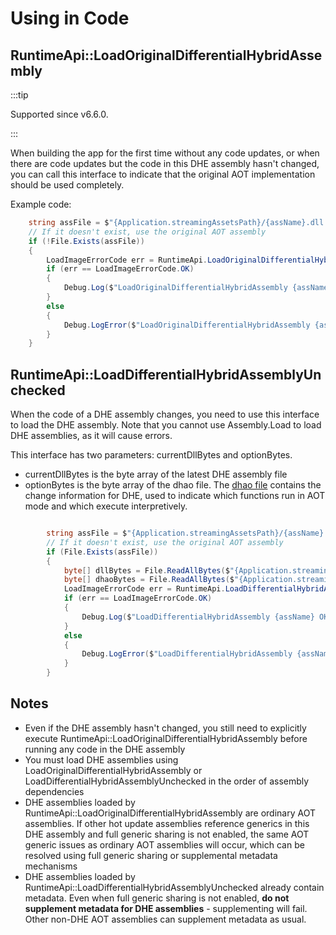 # Using in Code


## RuntimeApi::LoadOriginalDifferentialHybridAssembly

:::tip

Supported since v6.6.0.

:::

When building the app for the first time without any code updates, or when there are code updates but the code in this DHE assembly hasn't changed, you can call this interface to indicate that the original AOT implementation should be used completely.


Example code:

```csharp
    string assFile = $"{Application.streamingAssetsPath}/{assName}.dll.bytes";
    // If it doesn't exist, use the original AOT assembly
    if (!File.Exists(assFile))
    {
        LoadImageErrorCode err = RuntimeApi.LoadOriginalDifferentialHybridAssembly(assName);
        if (err == LoadImageErrorCode.OK)
        {
            Debug.Log($"LoadOriginalDifferentialHybridAssembly {assName} OK");
        }
        else
        {
            Debug.LogError($"LoadOriginalDifferentialHybridAssembly {assName} failed, err={err}");
        }
    }
```


## RuntimeApi::LoadDifferentialHybridAssemblyUnchecked

When the code of a DHE assembly changes, you need to use this interface to load the DHE assembly. Note that you cannot use Assembly.Load to load DHE assemblies, as it will cause errors.

This interface has two parameters: currentDllBytes and optionBytes.

- currentDllBytes is the byte array of the latest DHE assembly file
- optionBytes is the byte array of the dhao file. The [dhao file](./dhao) contains the change information for DHE, used to indicate which functions run in AOT mode and which execute interpretively.

```csharp

        string assFile = $"{Application.streamingAssetsPath}/{assName}.dll.bytes";
        // If it doesn't exist, use the original AOT assembly
        if (File.Exists(assFile))
        {
            byte[] dllBytes = File.ReadAllBytes($"{Application.streamingAssetsPath}/{assName}.dll.bytes");
            byte[] dhaoBytes = File.ReadAllBytes($"{Application.streamingAssetsPath}/{assName}.dhao.bytes");
            LoadImageErrorCode err = RuntimeApi.LoadDifferentialHybridAssemblyUnchecked(dllBytes, dhaoBytes);
            if (err == LoadImageErrorCode.OK)
            {
                Debug.Log($"LoadDifferentialHybridAssembly {assName} OK");
            }
            else
            {
                Debug.LogError($"LoadDifferentialHybridAssembly {assName} failed, err={err}");
            }
        }

```


## Notes

- Even if the DHE assembly hasn't changed, you still need to explicitly execute RuntimeApi::LoadOriginalDifferentialHybridAssembly before running any code in the DHE assembly
- You must load DHE assemblies using LoadOriginalDifferentialHybridAssembly or LoadDifferentialHybridAssemblyUnchecked in the order of assembly dependencies
- DHE assemblies loaded by RuntimeApi::LoadOriginalDifferentialHybridAssembly are ordinary AOT assemblies. If other hot update assemblies reference generics in this DHE assembly and full generic sharing is not enabled, the same AOT generic issues as ordinary AOT assemblies will occur, which can be resolved using full generic sharing or supplemental metadata mechanisms
- DHE assemblies loaded by RuntimeApi::LoadDifferentialHybridAssemblyUnchecked already contain metadata. Even when full generic sharing is not enabled, **do not supplement metadata for DHE assemblies** - supplementing will fail. Other non-DHE AOT assemblies can supplement metadata as usual.

